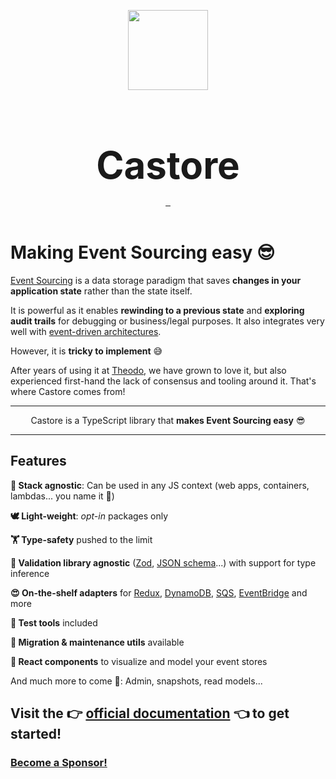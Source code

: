 <p align="center">
    <img src="assets/logo.svg" height="128">
    <h1 style="border-bottom:none;font-size:60px;margin-bottom:0;" align="center" >Castore</h1>
</p>
<p align="center">
  <a aria-label="NPM version" href="https://www.npmjs.com/package/@castore/core">
    <img alt="" src="https://img.shields.io/npm/v/@castore/core?color=935e0e&style=for-the-badge">
  </a>
  <a aria-label="License" href="https://github.com/castore-dev/castore/blob/main/LICENSE">
    <img alt="" src="https://img.shields.io/github/license/castore-dev/castore?color=%23F8A11C&style=for-the-badge">
  </a>
    <img alt="" src=https://img.shields.io/npm/dt/@castore/core?color=%23B7612E&style=for-the-badge>
    <br/>
    <br/>
</p>

# Making Event Sourcing easy 😎

[Event Sourcing](https://learn.microsoft.com/en-us/azure/architecture/patterns/event-sourcing) is a data storage paradigm that saves **changes in your application state** rather than the state itself.

It is powerful as it enables **rewinding to a previous state** and **exploring audit trails** for debugging or business/legal purposes. It also integrates very well with [event-driven architectures](https://en.wikipedia.org/wiki/Event-driven_architecture).

However, it is **tricky to implement** 😅

After years of using it at [Theodo](https://dev.to/slsbytheodo), we have grown to love it, but also experienced first-hand the lack of consensus and tooling around it. That's where Castore comes from!

---

<p align="center">
  Castore is a TypeScript library that <b>makes Event Sourcing easy</b> 😎
</p>

---

## Features

**🙈 Stack agnostic**: Can be used in any JS context (web apps, containers, lambdas... you name it 🙌)

**🕊️ Light-weight**: _opt-in_ packages only

**🏋️ Type-safety** pushed to the limit

**📐 Validation library agnostic** ([Zod](https://github.com/colinhacks/zod), [JSON schema](https://github.com/ThomasAribart/json-schema-to-ts)...) with support for type inference

**😍 On-the-shelf adapters** for [Redux](https://redux.js.org/), [DynamoDB](https://aws.amazon.com/dynamodb/), [SQS](https://aws.amazon.com/sqs/), [EventBridge](https://aws.amazon.com/eventbridge/) and more

**🎯 Test tools** included

**🔧 Migration & maintenance utils** available

**🎨 React components** to visualize and model your event stores

And much more to come 🙌: Admin, snapshots, read models...

## Visit the 👉 [official documentation](https://castore-dev.github.io/castore/) 👈 to get started!

### [Become a Sponsor!](https://github.com/sponsors/thomasaribart/)
